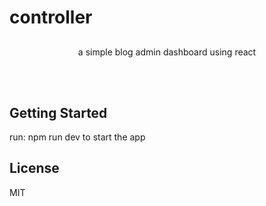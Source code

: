 # controller

<div align="center" style="margin: 30px;">
a simple blog admin dashboard using react 
</div>
<br/>



## Getting Started

run: npm run dev to start the app

## License

MIT
